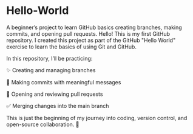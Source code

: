 # Hello-World
A beginner’s project to learn GitHub basics creating branches, making commits, and opening pull requests.
Hello! This is my first GitHub repository.
I created this project as part of the GitHub "Hello World" exercise to learn the basics of using Git and GitHub.

In this repository, I’ll be practicing:

✨ Creating and managing branches

📝 Making commits with meaningful messages

🔄 Opening and reviewing pull requests

✅ Merging changes into the main branch

This is just the beginning of my journey into coding, version control, and open-source collaboration. 🚀
